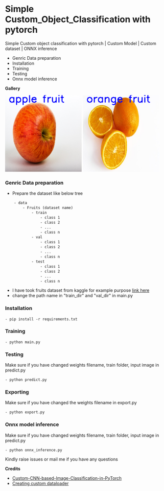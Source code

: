 # Simple Custom_Object_Classification with pytorch

Simple Custom object classification with pytorch | Custom Model | Custom dataset | ONNX inference

- Genric Data preparation
- Installation
- Training
- Testing
- Onnx model inference

**Gallery**
<p float="left">
<img src="./output/predict_image_1.png" alt="Apple" width="250" height="250"/>
<img src="./output/predict_image_2.png" alt="Orange" width="250" height="250"/>
</p>


### Genric Data preparation
- Prepare the dataset like below tree

```
    - data
        - Fruits (dataset name)
            - train
                - class 1
                - class 2
                - ...
                - class n
            - val
                - class 1
                - class 2
                - ...
                - class n
            - test
                - class 1
                - class 2
                - ...
                - class n
```
- I have took fruits dataset from kaggle for example purpose [link here](https://www.kaggle.com/datasets/shreyapmaher/fruits-dataset-images)
- change the path name in "train_dir" and "val_dir" in main.py

### Installation

    - pip install -r requirements.txt

### Training
    - python main.py

### Testing
Make sure if you have changed weights filename, train folder, input image in predict.py 

    - python predict.py

### Exporting
Make sure if you have changed the weights filename in export.py

    - python export.py

### Onnx model inference
Make sure if you have changed weights filename, train folder, input image in predict.py 

    - python onnx_inference.py

Kindly raise issues or mail me if you have any questions

**Credits**
- [Custom-CNN-based-Image-Classification-in-PyTorch](https://github.com/developer0hye/Custom-CNN-based-Image-Classification-in-PyTorch)
- [Creating custom dataloader](https://medium.com/analytics-vidhya/creating-a-custom-dataset-and-dataloader-in-pytorch-76f210a1df5d)
